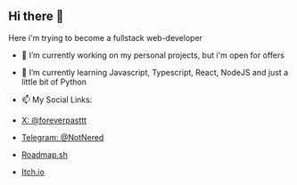 ## Hi there 👋

Here i'm trying to become a fullstack web-developer

- 🔭 I’m currently working on my personal projects, but i'm open for offers
  
- 🌱 I’m currently learning Javascript, Typescript, React, NodeJS and just a little bit of Python

- 📫 My Social Links:
- [X: @foreverpasttt](https://x.com/foreverpasttt)
- [Telegram: @NotNered](https://t.me/NotNered)
- [Roadmap.sh](https://roadmap.sh/u/notnered)
- [Itch.io](https://foreverpast.itch.io/)
